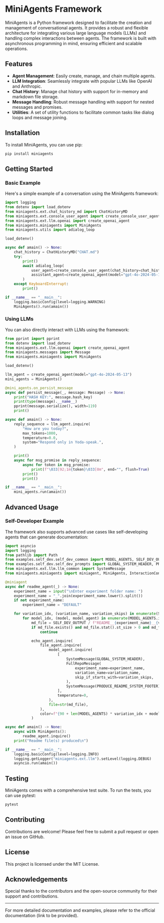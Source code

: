 # MiniAgents Framework

MiniAgents is a Python framework designed to facilitate the creation and management of conversational agents. It provides a robust and flexible architecture for integrating various large language models (LLMs) and handling complex interactions between agents. The framework is built with asynchronous programming in mind, ensuring efficient and scalable operations.

## Features

- **Agent Management**: Easily create, manage, and chain multiple agents.
- **LLM Integration**: Seamlessly integrate with popular LLMs like OpenAI and Anthropic.
- **Chat History**: Manage chat history with support for in-memory and markdown file storage.
- **Message Handling**: Robust message handling with support for nested messages and promises.
- **Utilities**: A set of utility functions to facilitate common tasks like dialog loops and message joining.

## Installation

To install MiniAgents, you can use pip:

```bash
pip install miniagents
```

## Getting Started

### Basic Example

Here's a simple example of a conversation using the MiniAgents framework:

```python
import logging
from dotenv import load_dotenv
from miniagents.ext.chat_history_md import ChatHistoryMD
from miniagents.ext.console_user_agent import create_console_user_agent
from miniagents.ext.llm.openai import create_openai_agent
from miniagents.miniagents import MiniAgents
from miniagents.utils import adialog_loop

load_dotenv()

async def amain() -> None:
    chat_history = ChatHistoryMD("CHAT.md")
    try:
        print()
        await adialog_loop(
            user_agent=create_console_user_agent(chat_history=chat_history),
            assistant_agent=create_openai_agent(model="gpt-4o-2024-05-13"),
        )
    except KeyboardInterrupt:
        print()

if __name__ == "__main__":
    logging.basicConfig(level=logging.WARNING)
    MiniAgents().run(amain())
```

### Using LLMs

You can also directly interact with LLMs using the framework:

```python
from pprint import pprint
from dotenv import load_dotenv
from miniagents.ext.llm.openai import create_openai_agent
from miniagents.messages import Message
from miniagents.miniagents import MiniAgents

load_dotenv()

llm_agent = create_openai_agent(model="gpt-4o-2024-05-13")
mini_agents = MiniAgents()

@mini_agents.on_persist_message
async def persist_message(_, message: Message) -> None:
    print("HASH KEY:", message.hash_key)
    print(type(message).__name__)
    pprint(message.serialize(), width=119)
    print()

async def amain() -> None:
    reply_sequence = llm_agent.inquire(
        "How are you today?",
        max_tokens=1000,
        temperature=0.0,
        system="Respond only in Yoda-speak.",
    )

    print()
    async for msg_promise in reply_sequence:
        async for token in msg_promise:
            print(f"\033[92;1m{token}\033[0m", end="", flush=True)
        print()
        print()

if __name__ == "__main__":
    mini_agents.run(amain())
```

## Advanced Usage

### Self-Developer Example

The framework also supports advanced use cases like self-developing agents that can generate documentation:

```python
import asyncio
import logging
from pathlib import Path
from examples.self_dev.self_dev_common import MODEL_AGENTS, SELF_DEV_OUTPUT, SKIPS_FOR_REPO_VARIATIONS, FullRepoMessage
from examples.self_dev.self_dev_prompts import GLOBAL_SYSTEM_HEADER, PRODUCE_README_SYSTEM_FOOTER
from miniagents.ext.llm.llm_common import SystemMessage
from miniagents.miniagents import miniagent, MiniAgents, InteractionContext

@miniagent
async def readme_agent(_) -> None:
    experiment_name = input("\nEnter experiment folder name: ")
    experiment_name = "_".join(experiment_name.lower().split())
    if not experiment_name:
        experiment_name = "DEFAULT"

    for variation_idx, (variation_name, variation_skips) in enumerate(SKIPS_FOR_REPO_VARIATIONS.items()):
        for model_idx, (model, model_agent) in enumerate(MODEL_AGENTS.items()):
            md_file = SELF_DEV_OUTPUT / f"README__{experiment_name}__{variation_name}__{model}.md"
            if md_file.exists() and md_file.stat().st_size > 0 and md_file.read_text(encoding="utf-8").strip():
                continue

            echo_agent.inquire(
                file_agent.inquire(
                    model_agent.inquire(
                        [
                            SystemMessage(GLOBAL_SYSTEM_HEADER),
                            FullRepoMessage(
                                experiment_name=experiment_name,
                                variation_name=variation_name,
                                skip_if_starts_with=variation_skips,
                            ),
                            SystemMessage(PRODUCE_README_SYSTEM_FOOTER),
                        ],
                        temperature=0,
                    ),
                    file=str(md_file),
                ),
                color=f"{90 + len(MODEL_AGENTS) * variation_idx + model_idx};1",
            )

async def amain() -> None:
    async with MiniAgents():
        readme_agent.inquire()
    print("Readme file(s) produced\n")

if __name__ == "__main__":
    logging.basicConfig(level=logging.INFO)
    logging.getLogger("miniagents.ext.llm").setLevel(logging.DEBUG)
    asyncio.run(amain())
```

## Testing

MiniAgents comes with a comprehensive test suite. To run the tests, you can use pytest:

```bash
pytest
```

## Contributing

Contributions are welcome! Please feel free to submit a pull request or open an issue on GitHub.

## License

This project is licensed under the MIT License.

## Acknowledgements

Special thanks to the contributors and the open-source community for their support and contributions.

---

For more detailed documentation and examples, please refer to the official documentation (link to be provided).
